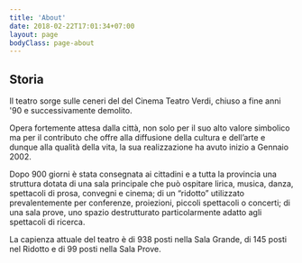 ```yaml
---
title: 'About'
date: 2018-02-22T17:01:34+07:00
layout: page
bodyClass: page-about
---
```


## Storia

Il teatro sorge sulle ceneri del del Cinema Teatro Verdi, chiuso a fine anni '90 e successivamente demolito.

Opera fortemente attesa dalla città, non solo per il suo alto valore simbolico ma per il contributo che offre alla diffusione della cultura e dell’arte e dunque alla qualità della vita, la sua realizzazione ha avuto inizio a Gennaio 2002.

Dopo 900 giorni è stata consegnata ai cittadini e a tutta la provincia una struttura dotata di una sala principale che può ospitare lirica, musica, danza, spettacoli di prosa, convegni e cinema; di un “ridotto” utilizzato prevalentemente per conferenze, proiezioni, piccoli spettacoli o concerti; di una sala prove, uno spazio destrutturato particolarmente adatto agli spettacoli di ricerca.

La capienza attuale del teatro è di 938 posti nella Sala Grande, di 145 posti nel Ridotto e di 99 posti nella Sala Prove.